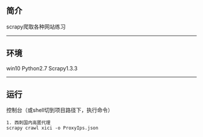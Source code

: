 ## 简介

scrapy爬取各种网站练习

---

## 环境

win10
Python2.7
Scrapy1.3.3

---

## 运行
控制台（或shell切到项目路径下，执行命令）


```
1. 西刺国内高匿代理
scrapy crawl xici -o ProxyIps.json


```


